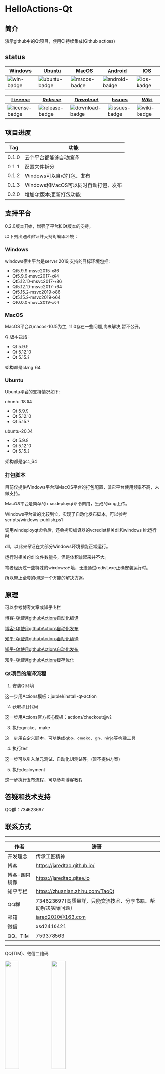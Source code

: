 # HelloActions-Qt

## 简介

演示github中的Qt项目，使用CI持续集成(Github actions)

## status
| [Windows][win-link]| [Ubuntu][ubuntu-link]|[MacOS][macos-link]|[Android][android-link]|[IOS][ios-link]|
|---------------|---------------|-----------------|-----------------|----------------|
| ![win-badge]  | ![ubuntu-badge]      | ![macos-badge] |![android-badge]   |![ios-badge]   |


|[License][license-link]| [Release][release-link]|[Download][download-link]|[Issues][issues-link]|[Wiki][wiki-links]|
|-----------------|-----------------|-----------------|-----------------|-----------------|
|![license-badge] |![release-badge] | ![download-badge]|![issues-badge]|![wiki-badge]|

[win-link]: https://github.com/JaredTao/HelloActions-Qt/actions?query=workflow%3AWindows "WindowsAction"
[win-badge]: https://github.com/JaredTao/HelloActions-Qt/workflows/Windows/badge.svg  "Windows"

[ubuntu-link]: https://github.com/JaredTao/HelloActions-Qt/actions?query=workflow%3AUbuntu "UbuntuAction"
[ubuntu-badge]: https://github.com/JaredTao/HelloActions-Qt/workflows/Ubuntu/badge.svg "Ubuntu"

[macos-link]: https://github.com/JaredTao/HelloActions-Qt/actions?query=workflow%3AMacOS "MacOSAction"
[macos-badge]: https://github.com/JaredTao/HelloActions-Qt/workflows/MacOS/badge.svg "MacOS"

[android-link]: https://github.com/JaredTao/HelloActions-Qt/actions?query=workflow%3AAndroid "AndroidAction"
[android-badge]: https://github.com/JaredTao/HelloActions-Qt/workflows/Android/badge.svg "Android"

[ios-link]: https://github.com/JaredTao/HelloActions-Qt/actions?query=workflow%3AIOS "IOSAction"
[ios-badge]: https://github.com/JaredTao/HelloActions-Qt/workflows/IOS/badge.svg "IOS"

[release-link]: https://github.com/jaredtao/HelloActions-Qt/releases "Release status"
[release-badge]: https://img.shields.io/github/release/jaredtao/HelloActions-Qt.svg?style=flat-square "Release status"

[download-link]: https://github.com/jaredtao/HelloActions-Qt/releases/latest "Download status"
[download-badge]: https://img.shields.io/github/downloads/jaredtao/HelloActions-Qt/total.svg?style=flat-square "Download status"

[license-link]: https://github.com/jaredtao/HelloActions-Qt/blob/master/LICENSE "LICENSE"
[license-badge]: https://img.shields.io/badge/license-MIT-blue.svg "MIT"


[issues-link]: https://github.com/jaredtao/HelloActions-Qt/issues "Issues"
[issues-badge]: https://img.shields.io/badge/github-issues-red.svg?maxAge=60 "Issues"

[wiki-links]: https://github.com/jaredtao/HelloActions-Qt/wiki "wiki"
[wiki-badge]: https://img.shields.io/badge/github-wiki-181717.svg?maxAge=60 "wiki"

## 项目进度

|Tag|功能|
|--|--|
|0.1.0|五个平台都能够自动编译|
|0.1.1|配置文件拆分|
|0.1.2|Windows可以自动打包、发布|
|0.1.3|Windows和MacOS可以同时自动打包、发布|
|0.2.0|增加Qt版本;更新打包功能|

## 支持平台

0.2.0版本开始，增强了平台和Qt版本的支持。

以下列出通过验证并支持的编译环境：

### Windows 

windows宿主平台是server 2019,支持的目标环境包括:

* Qt5.9.9-msvc2015-x86
* Qt5.9.9-msvc2017-x64
* Qt5.12.10-msvc2017-x86
* Qt5.12.10-msvc2017-x64
* Qt5.15.2-msvc2019-x86
* Qt5.15.2-msvc2019-x64
* Qt6.0.0-msvc2019-x64

### MacOS

MacOS平台以macos-10.15为主, 11.0存在一些问题,尚未解决,暂不公开。

Qt版本包括：

* Qt 5.9.9
* Qt 5.12.10
* Qt 5.15.2

架构都是clang_64

### Ubuntu

Ubuntu平台的支持情况如下:

ubuntu-18.04

* Qt 5.9.9
* Qt 5.12.10
* Qt 5.15.2
 
ubuntu-20.04

* Qt 5.9.9
* Qt 5.12.10
* Qt 5.15.2
  
架构都是gcc_64

### 打包脚本

目前仅提供Windows平台和MacOS平台的打包配置，其它平台使用频率不高，未做支持。

MacOS平台是简单的 macdeployqt命令调用，生成的dmg上传。

Windows平台做的比较到位，实现了自动化发布脚本，可以参考scripts/windows-publish.ps1


调用windeployqt命令后，还会拷贝编译器的vcredist相关dll和windows kit运行时

dll，以此来保证在大部分Windows环境都能正常运行。

运行时相关的dll文件数量多，但是体积加起来并不大。

笔者经历过一些特殊的windows环境，无法通过redist.exe正确安装运行时。

所以带上全套的dll是一个万能的解决方案。

## 原理

可以参考博客文章或知乎专栏

[博客-Qt使用githubActions自动化编译](https://jaredtao.github.io/2019/11/19/Qt%E4%BD%BF%E7%94%A8github-Actions%E8%87%AA%E5%8A%A8%E5%8C%96%E7%BC%96%E8%AF%91/)

[博客-Qt使用githubActions自动化发布](https://jaredtao.github.io/2019/12/03/Qt%E4%BD%BF%E7%94%A8github-Actions%E8%87%AA%E5%8A%A8%E5%8C%96%E5%8F%91%E8%A1%8C/)

[知乎-Qt使用githubActions自动化编译](https://zhuanlan.zhihu.com/p/92733295)

[知乎-Qt使用githubActions自动化发布](https://zhuanlan.zhihu.com/p/95926317)

[知乎-Qt使用githubActions缓存优化](https://zhuanlan.zhihu.com/p/95945405)
### Qt项目的编译流程

1. 安装Qt环境

这一步用Actions模板：jurplel/install-qt-action

2. 获取项目代码

这一步用Actions官方核心模板：actions/checkout@v2

3. 执行qmake、make

这一步用自定义脚本，可以换成qbs、cmake、gn、ninja等构建工具

4. 执行test

这一步可以引入单元测试、自动化UI测试等。(暂不提供方案)

5. 执行deployment

这一步执行发布流程，可以参考博客教程

## 答疑和技术支持

QQ群：734623697

## 联系方式

***

| 作者 | 涛哥                           |
| ---- | -------------------------------- |
|开发理念 | 传承工匠精神 |
| 博客 | https://jaredtao.github.io/ |
|博客-国内镜像|https://jaredtao.gitee.io|
|知乎专栏| https://zhuanlan.zhihu.com/TaoQt |
|QQ群| 734623697(高质量群，只能交流技术、分享书籍、帮助解决实际问题）|
| 邮箱 | jared2020@163.com                |
| 微信 | xsd2410421                       |
| QQ、TIM | 759378563                      |
***

QQ(TIM)、微信二维码

<img src="https://gitee.com/jaredtao/jaredtao/raw/master/img/qq_connect.jpg?raw=true" width="30%" height="30%" /><img src="https://gitee.com/jaredtao/jaredtao/raw/master/img/weixin_connect.jpg?raw=true" width="30%" height="30%" />


****** 请放心联系我，乐于提供咨询服务，也可洽谈有偿技术支持相关事宜。

***
## 赞助
<img src="https://gitee.com/jaredtao/jaredtao/raw/master/img/weixin.jpg?raw=true" width="30%" height="30%" /><img src="https://gitee.com/jaredtao/jaredtao/raw/master/img/zhifubao.jpg?raw=true" width="30%" height="30%" />

****** 觉得分享的内容还不错, 就请作者喝杯奶茶吧~~
***
